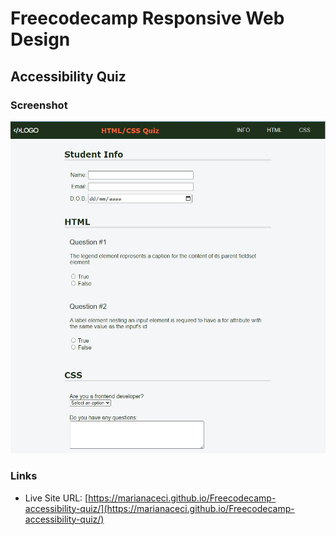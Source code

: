 # Freecodecamp Responsive Web Design

## Accessibility Quiz

### Screenshot

![](./screenshot.jpg)

### Links

- Live Site URL: [https://marianaceci.github.io/Freecodecamp-accessibility-quiz/](https://marianaceci.github.io/Freecodecamp-accessibility-quiz/)
